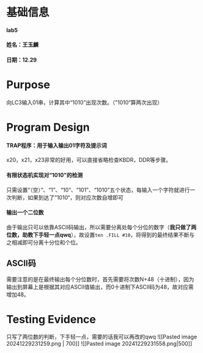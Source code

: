 # 基础信息
#### lab5
#### 姓名：王玉麟
#### 日期：12.29
# Purpose
向LC3输入01串，计算其中“1010”出现次数。（”1010“算两次出现）
# Program  Design
#### TRAP程序：用于输入输出01字符及提示词
x20，x21，x23非常的好用，可以直接省略检查KBDR，DDR等步骤。
#### 有限状态机实现对“1010”的检测
只需设置“（空）”、“1”、“10”、“101”、“1010”五个状态，每输入一个字符就进行一次判断，如果到达了”1010“，则对应次数自增即可
#### 输出一个二位数
由于输出只可以依靠ASCII码输出，所以需要分离处每个分位的数字（**我只做了两位数，助教下手轻一点qwq**），故设置`ten .FILL #10`，将得到的最终结果不断与之相减即可分离十分位和个位。
## ASCII码
需要注意的是在最终输出每个分位数时，首先需要将次数N+48（十进制），因为输出到屏幕上是根据其对应ASCII值输出，而0十进制下ASCII码为48，故对应需增加48。
# Testing Evidence
只写了两位数的判断，下手轻一点，需要的话我可以再改的qwq
![[Pasted image 20241229231259.png | 700]]
![[Pasted image 20241229231558.png|500]]